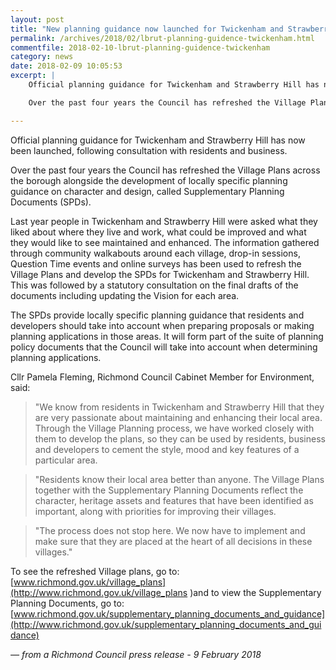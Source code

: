 ```yaml
---
layout: post
title: "New planning guidance now launched for Twickenham and Strawberry Hill"
permalink: /archives/2018/02/lbrut-planning-guidence-twickenham.html
commentfile: 2018-02-10-lbrut-planning-guidence-twickenham
category: news
date: 2018-02-09 10:05:53
excerpt: |
    Official planning guidance for Twickenham and Strawberry Hill has now been launched, following consultation with residents and business.

    Over the past four years the Council has refreshed the Village Plans across the borough alongside the development of locally specific planning guidance on character and design, called Supplementary Planning Documents (SPDs).

---
```


Official planning guidance for Twickenham and Strawberry Hill has now been launched, following consultation with residents and business.

Over the past four years the Council has refreshed the Village Plans across the borough alongside the development of locally specific planning guidance on character and design, called Supplementary Planning Documents (SPDs).

Last year people in Twickenham and Strawberry Hill were asked what they liked about where they live and work, what could be improved and what they would like to see maintained and enhanced.   The information gathered through community walkabouts around each village, drop-in sessions, Question Time events and online surveys has been used to refresh the Village Plans and develop the SPDs for Twickenham and Strawberry Hill. This was followed by a statutory consultation on the final drafts of the documents including updating the Vision for each area.

The SPDs provide locally specific planning guidance that residents and developers should take into account when preparing proposals or making planning applications in those areas. It will form part of the suite of planning policy documents that the Council will take into account when determining planning applications.

Cllr Pamela Fleming, Richmond Council Cabinet Member for Environment, said:

> "We know from residents in Twickenham and Strawberry Hill that they are very passionate about maintaining and enhancing their local area. Through the Village Planning process, we have worked closely with them to develop the plans, so they can be used by residents, business and developers to cement the style, mood and key features of a particular area.

> "Residents know their local area better than anyone. The Village Plans together with the Supplementary Planning Documents reflect the character, heritage assets and features that have been identified as important, along with priorities for improving their villages.

> "The process does not stop here. We now have to implement and make sure that they are placed at the heart of all decisions in these villages."


To see the refreshed Village plans, go to: [www.richmond.gov.uk/village_plans](http://www.richmond.gov.uk/village_plans )and to view the Supplementary Planning Documents, go to: [www.richmond.gov.uk/supplementary_planning_documents_and_guidance](http://www.richmond.gov.uk/supplementary_planning_documents_and_guidance)

<cite>&mdash; from a Richmond Council press release - 9 February 2018</cite>
